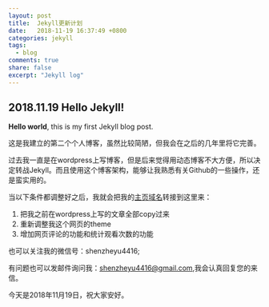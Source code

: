 ```yaml
---
layout: post
title:  Jekyll更新计划
date:   2018-11-19 16:37:49 +0800
categories: jekyll
tags: 
  - blog
comments: true
share: false
excerpt: "Jekyll log"
---
```


## 2018.11.19 Hello Jekyll!

**Hello world**, this is my first Jekyll blog post.

这是我建立的第二个个人博客，虽然比较简陋，但我会在之后的几年里将它完善。

过去我一直是在wordpress上写博客，但是后来觉得用动态博客不大方便，所以决定转战Jekyll。而且使用这个博客架构，能够让我熟悉有关Github的一些操作，还是蛮实用的。

当以下条件都调整好之后，我就会把我的[主页域名](http://www.shenzheyu.com)转接到这里来：
1. 把我之前在wordpress上写的文章全部copy过来
2. 重新调整我这个网页的theme
3. 增加网页评论的功能和统计观看次数的功能

也可以关注我的微信号：shenzheyu4416;

有问题也可以发邮件询问我：shenzheyu4416@gmail.com,我会认真回复您的来信。

今天是2018年11月19日，祝大家安好。